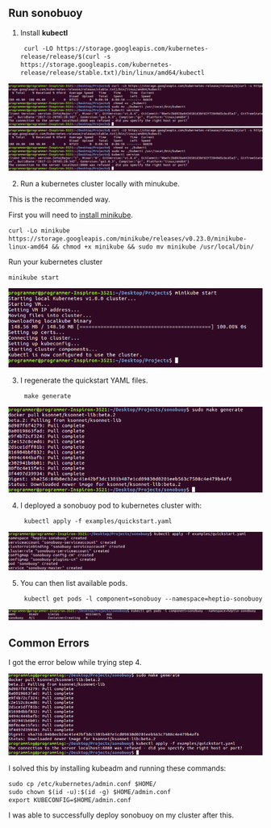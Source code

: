 ## Run sonobuoy

1. Install **kubectl**

		curl -LO https://storage.googleapis.com/kubernetes-release/release/$(curl -s https://storage.googleapis.com/kubernetes-release/release/stable.txt)/bin/linux/amd64/kubectl

![kubectl](/images/kubectldownload.png)
![kubectl](/images/kubectldownload.png)

2. Run a kubernetes cluster locally with minukube.

This is the recommended way.

First you will need to [install minikube]().

	curl -Lo minikube https://storage.googleapis.com/minikube/releases/v0.23.0/minikube-linux-amd64 && chmod +x minikube && sudo mv minikube /usr/local/bin/

Run your kubernetes cluster

	minikube start 

![kubernetes cluster](/images/minikubestart.png)


3. I regenerate the quickstart YAML files.

		make generate

![make generate](/images/makegenerate.png)

4. I deployed a sonobuoy pod to kubernetes cluster with:

		kubectl apply -f examples/quickstart.yaml


![sonobuoy success](/images/quickstartyml.png)

5. You can then list available pods.

		kubectl get pods -l component=sonobuoy --namespace=heptio-sonobuoy

![sonobuoy list](/images/listpods.png)

## Common Errors

I got the error below while trying step 4.

![sonobuoy error](/images/sonobuoyerr.png)

I solved this by installing kubeadm and running these commands:

	sudo cp /etc/kubernetes/admin.conf $HOME/
	sudo chown $(id -u):$(id -g) $HOME/admin.conf
	export KUBECONFIG=$HOME/admin.conf

I was able to successfully deploy sonobuoy on my cluster after this.
